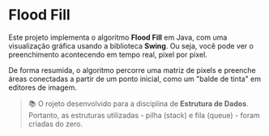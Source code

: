 # Flood Fill

Este projeto implementa o algoritmo **Flood Fill** em Java, com uma visualização gráfica usando a biblioteca **Swing**. Ou seja, você pode ver o preenchimento acontecendo em tempo real, pixel por pixel.

De forma resumida, o algoritmo percorre uma matriz de pixels e preenche áreas conectadas a partir de um ponto inicial, como um "balde de tinta" em editores de imagem.

> 📚 O rojeto desenvolvido para a disciplina de **Estrutura de Dados**. Portanto, as estruturas utilizadas - pilha (stack) e fila (queue) - foram criadas do zero.
